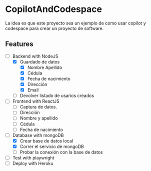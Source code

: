 # CopilotAndCodespace

La idea es que este proyecto sea un ejemplo de como usar copilot y codespace para crear un proyecto de software.

## Features

- [ ] Backend with NodeJS
  - [x] Guardado de datos
    - [x] Nombre Apellido
    - [x] Cédula
    - [x] Fecha de nacimiento
    - [x] Dirección
    - [x] Email
  - [ ] Devolver listado de usarios creados
- [ ] Frontend with ReactJS
  - [ ] Captura de datos.
  - [ ] Dirección
  - [ ] Nombre y apellido
  - [ ] Cédula
  - [ ] Fecha de nacimiento
- [ ] Database with mongoDB
  - [x] Crear base de datos local
  - [x] Correr el servicio de mongoDB
  - [ ] Probar la conexión con la base de datos
- [ ] Test with playwright
- [ ] Deploy with Heroku